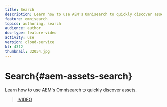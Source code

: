 ```yaml
---
title: Search
description: Learn how to use AEM's Omnisearch to quickly discover assets.
feature: omnisearch
topics: authoring, search
audience: author
doc-type: feature-video
activity: use
version: cloud-service
kt: 4312
thumbnail: 32054.jpg
---
```


# Search{#aem-assets-search}

Learn how to use AEM's Omnisearch to quickly discover assets.

>[!VIDEO](https://video.tv.adobe.com/v/32054/?quality=12&learn=on&hidetitle=true)